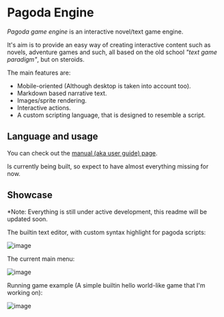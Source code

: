 # Pagoda Engine

_Pagoda game engine_ is an interactive novel/text game engine.

It's aim is to provide an easy way of creating interactive
content such as novels, adventure games and such, all based
on the old school _"text game paradigm"_, but on steroids.

The main features are:

- Mobile-oriented (Although desktop is taken into account too).
- Markdown based narrative text.
- Images/sprite rendering.
- Interactive actions.
- A custom scripting language, that is designed to resemble a script.

## Language and usage

You can check out the [manual (aka user guide) page](https://sigmasoldi3r.github.io/pagoda/#manual).

Is currently being built, so expect to have almost everything
missing for now.

## Showcase

\*Note: Everything is still under active development, this readme will be updated soon.

The builtin text editor, with custom syntax highlight for pagoda scripts:

![image](https://user-images.githubusercontent.com/13834659/165315375-824aee2d-178d-4382-b417-2f13d4bf3a62.png)

The current main menu:

![image](https://user-images.githubusercontent.com/13834659/165315633-6addbba3-2d33-4711-96b6-69d1850fb28b.png)

Running game example (A simple builtin hello world-like game that I'm working on):

![image](https://user-images.githubusercontent.com/13834659/165315883-03d43225-f083-4b22-b3d3-ace750443608.png)

